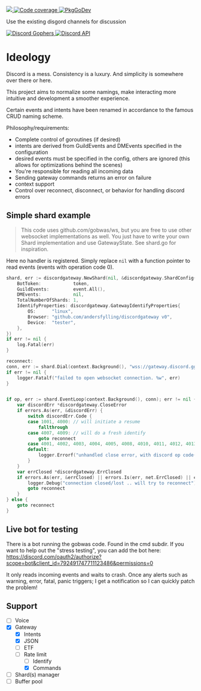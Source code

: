<p>
  <a href="https://codecov.io/gh/andersfylling/discordgateway">
    <img src="https://codecov.io/gh/andersfylling/discordgateway/branch/master/graph/badge.svg" />
  </a>
  <a href='https://goreportcard.com/report/github.com/andersfylling/discordgateway'>
    <img src='https://goreportcard.com/badge/github.com/andersfylling/discordgateway' alt='Code coverage' />
  </a>
  <a href='https://pkg.go.dev/github.com/andersfylling/discordgateway'>
    <img src="https://pkg.go.dev/badge/andersfylling/discordgateway" alt="PkgGoDev">
  </a>
</p>
<p>Use the existing disgord channels for discussion</p>
<p>
  <a href='https://discord.gg/fQgmBg'>
    <img src='https://img.shields.io/badge/Discord%20Gophers-%23disgord-blue.svg' alt='Discord Gophers' />
  </a>
  <a href='https://discord.gg/HBTHbme'>
    <img src='https://img.shields.io/badge/Discord%20API-%23disgord-blue.svg' alt='Discord API' />
  </a>
</p>

# Ideology

Discord is a mess. Consistency is a luxury. And simplicity is somewhere over there or here.

This project aims to normalize some namings, make interacting more intuitive and development a smoother experience.

Certain events and intents have been renamed in accordance to the famous CRUD naming scheme.

Philosophy/requirements:
 - Complete control of goroutines (if desired)
 - intents are derived from GuildEvents and DMEvents specified in the configuration
- desired events must be specified in the config, others are ignored (this allows for optimizations behind the scenes)
 - You're responsible for reading all incoming data
 - Sending gateway commands returns an error on failure
 - context support
 - Control over reconnect, disconnect, or behavior for handling discord errors

## Simple shard example 
> This code uses github.com/gobwas/ws, but you are free to use other
> websocket implementations as well. You just have to write your own Shard implementation
> and use GatewayState. See shard.go for inspiration.

Here no handler is registered. Simply replace `nil` with a function pointer to read events (events with operation code 0). 
```go
shard, err := discordgateway.NewShard(nil, &discordgateway.ShardConfig{
    BotToken:            token,
    GuildEvents:         event.All(),
    DMEvents:            nil,
    TotalNumberOfShards: 1,
    IdentifyProperties: discordgateway.GatewayIdentifyProperties{
        OS:      "linux",
        Browser: "github.com/andersfylling/discordgateway v0",
        Device:  "tester",
    },
})
if err != nil {
    log.Fatal(err)
}

reconnect:
conn, err := shard.Dial(context.Background(), "wss://gateway.discord.gg/?v=8&encoding=json")
if err != nil {
    logger.Fatalf("failed to open websocket connection. %w", err)
}


if op, err := shard.EventLoop(context.Background(), conn); err != nil {
    var discordErr *discordgateway.CloseError
    if errors.As(err, &discordErr) {
        switch discordErr.Code {
        case 1001, 4000: // will initiate a resume
            fallthrough
        case 4007, 4009: // will do a fresh identify
            goto reconnect
        case 4001, 4002, 4003, 4004, 4005, 4008, 4010, 4011, 4012, 4013, 4014:
        default:
            logger.Errorf("unhandled close error, with discord op code(%d): %d", op, discordErr.Code)
        }
    }
    var errClosed *discordgateway.ErrClosed
    if errors.As(err, &errClosed) || errors.Is(err, net.ErrClosed) || errors.Is(err, io.ErrClosedPipe) {
        logger.Debug("connection closed/lost .. will try to reconnect")
        goto reconnect
    }
} else {
    goto reconnect
}
```

## Live bot for testing
There is a bot running the gobwas code. Found in the cmd subdir. If you want to help out the "stress testing", you can add the bot here: https://discord.com/oauth2/authorize?scope=bot&client_id=792491747711123486&permissions=0

It only reads incoming events and waits to crash. Once any alerts such as warning, error, fatal, panic triggers; I get a notification so I can quickly patch the problem!


## Support

 - [ ] Voice
 - [x] Gateway
   - [X] Intents
   - [x] JSON
   - [ ] ETF
   - [ ] Rate limit
     - [ ] Identify
     - [x] Commands
 - [ ] Shard(s) manager
 - [ ] Buffer pool
